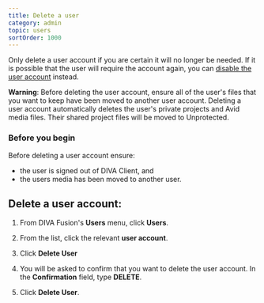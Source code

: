 ```yaml
---
title: Delete a user
category: admin
topic: users
sortOrder: 1000
---
```


Only delete a user account if you are certain it will no longer be needed. If it is possible that the user will require the account again, you can [disable the user account](/v2/articles/disable-user.html) instead.

<p class="tip tip--warning">
  <strong>Warning</strong>:
  Before deleting the user account, ensure all of the user's files that you want to keep have been moved to another user account. Deleting a user account automatically deletes the user's private projects and Avid media files. Their shared project files will be moved to Unprotected.
</p>

### Before you begin

Before deleting a user account ensure:

  - the user is signed out of DIVA Client, and
  - the users media has been moved to another user.

## Delete a user account:

1. From DIVA Fusion's **Users** menu, click **Users**.

2. From the list, click the relevant **user account**.

3. Click **Delete User**

4. You will be asked to confirm that you want to delete the user account. In the **Confirmation** field, type **DELETE**.

5. Click **Delete User**.
